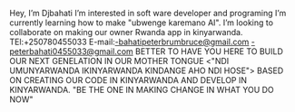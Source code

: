 Hey, I’m Djbahati
I’m interested in soft ware developer and programing
I’m currently learning how to make "ubwenge karemano AI".
I’m looking to collaborate on making our owner Rwanda app in kinyarwanda. 
TEl:+250780455033
E-mail:-bahatipeterbrumbruce@gmail.com
       -peterbahati0455033@gmail.com
BETTER TO HAVE YOU HERE TO BUILD OUR NEXT GENELATION IN OUR MOTHER TONGUE
<"NDI UMUNYARWANDA IKINYARWANDA KINDANGE AHO NDI HOSE">
BASED ON CREATING OUR CODE IN KINYARWANDA AND DEVELOP IN KINYARWANDA.
"BE THE ONE IN MAKING CHANGE IN WHAT YOU DO NOW"
